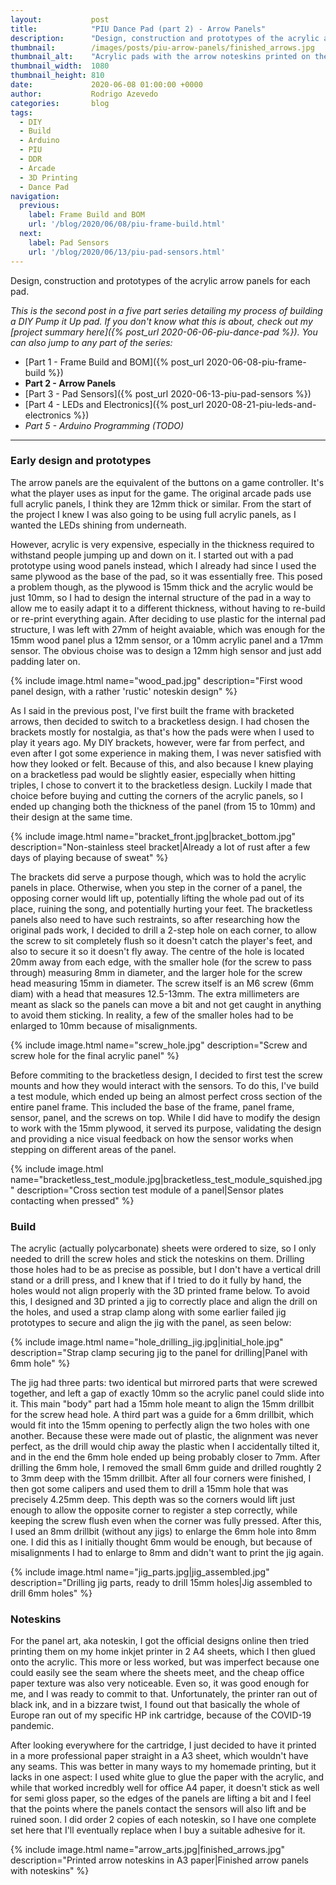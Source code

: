 ```yaml
---
layout:           post
title:            "PIU Dance Pad (part 2) - Arrow Panels"
description:      "Design, construction and prototypes of the acrylic arrow panels for each pad."
thumbnail:        /images/posts/piu-arrow-panels/finished_arrows.jpg
thumbnail_alt:    "Acrylic pads with the arrow noteskins printed on them"
thumbnail_width:  1080
thumbnail_height: 810
date:             2020-06-08 01:00:00 +0000
author:           Rodrigo Azevedo
categories:       blog
tags:
  - DIY
  - Build
  - Arduino
  - PIU
  - DDR
  - Arcade
  - 3D Printing
  - Dance Pad
navigation:
  previous:
    label: Frame Build and BOM
    url: '/blog/2020/06/08/piu-frame-build.html'
  next:
    label: Pad Sensors
    url: '/blog/2020/06/13/piu-pad-sensors.html'
---
```


<p class="d-none">
  Design, construction and prototypes of the acrylic arrow panels for each pad.
</p>

<!--more-->

<em>This is the second post in a five part series detailing my process of building a DIY Pump it Up pad. If you don't
know what this is about, check out my [project summary here]({% post_url 2020-06-06-piu-dance-pad %}).
You can also jump to any part of the series:</em>

* [Part 1 - Frame Build and BOM]({% post_url 2020-06-08-piu-frame-build %})
* **Part 2 - Arrow Panels**
* [Part 3 - Pad Sensors]({% post_url 2020-06-13-piu-pad-sensors %})
* [Part 4 - LEDs and Electronics]({% post_url 2020-08-21-piu-leds-and-electronics %})
* *Part 5 - Arduino Programming (TODO)*

---

### Early design and prototypes

The arrow panels are the equivalent of the buttons on a game controller. It's what the player uses as input for the
game. The original arcade pads use full acrylic panels, I think they are 12mm thick or similar. From the start of the
project I knew I was also going to be using full acrylic panels, as I wanted the LEDs shining from underneath.

However, acrylic is very expensive, especially in the thickness required to withstand people jumping up and down on it.
I started out with a pad prototype using wood panels instead, which I already had since I used the same plywood as the
base of the pad, so it was essentially free. This posed a problem though, as the plywood is 15mm thick and the acrylic
would be just 10mm, so I had to design the internal structure of the pad in a way to allow me to easily adapt it to a
different thickness, without having to re-build or re-print everything again. After deciding to use plastic for the
internal pad structure, I was left with 27mm of height avaiable, which was enough for the 15mm wood panel plus a 12mm
sensor, or a 10mm acrylic panel and a 17mm sensor. The obvious choise was to design a 12mm high sensor and just add
padding later on.

{% include
  image.html
  name="wood_pad.jpg"
  description="First wood panel design, with a rather 'rustic' noteskin design"
%}

As I said in the previous post, I've first built the frame with bracketed arrows, then decided to switch to a
bracketless design. I had chosen the brackets mostly for nostalgia, as that's how the pads were when I used to play it
years ago. My DIY brackets, however, were far from perfect, and even after I got some experience in making them, I was
never satisfied with how they looked or felt. Because of this, and also because I knew playing on a bracketless pad
would be slightly easier, especially when hitting triples, I chose to convert it to the bracketless design. Luckily I
made that choice before buying and cutting the corners of the acrylic panels, so I ended up changing both the thickness
of the panel (from 15 to 10mm) and their design at the same time.

{% include
  image.html
  name="bracket_front.jpg|bracket_bottom.jpg"
  description="Non-stainless steel bracket|Already a lot of rust after a few days of playing because of sweat"
%}

The brackets did serve a purpose though, which was to hold the acrylic panels in place. Otherwise, when you step in
the corner of a panel, the opposing corner would lift up, potentially lifting the whole pad out of its place, ruining
the song, and potentially hurting your feet. The bracketless panels also need to have such restraints, so after
researching how the original pads work, I decided to drill a 2-step hole on each corner, to allow the screw to sit
completely flush so it doesn't catch the player's feet, and also to secure it so it doesn't fly away. The centre of
the hole is located 20mm away from each edge, with the smaller hole (for the screw to pass through) measuring 8mm in
diameter, and the larger hole for the screw head measuring 15mm in diameter. The screw itself is an M6 screw (6mm diam)
with a head that measures 12.5-13mm. The extra millimeters are meant as slack so the panels can move a bit and not get
caught in anything to avoid them sticking. In reality, a few of the smaller holes had to be enlarged to 10mm because of
misalignments.

{% include
  image.html
  name="screw_hole.jpg"
  description="Screw and screw hole for the final acrylic panel"
%}

Before commiting to the bracketless design, I decided to first test the screw mounts and how they would interact with
the sensors. To do this, I've build a test module, which ended up being an almost perfect cross section of the entire
panel frame. This included the base of the frame, panel frame, sensor, panel, and the screws on top. While I did have
to modify the design to work with the 15mm plywood, it served its purpose, validating the design and providing a nice
visual feedback on how the sensor works when stepping on different areas of the panel.

{% include
  image.html
  name="bracketless_test_module.jpg|bracketless_test_module_squished.jpg"
  description="Cross section test module of a panel|Sensor plates contacting when pressed"
%}

### Build

The acrylic (actually polycarbonate) sheets were ordered to size, so I only needed to drill the screw holes and stick
the noteskins on them. Drilling those holes had to be as precise as possible, but I don't have a vertical drill stand
or a drill press, and I knew that if I tried to do it fully by hand, the holes would not align properly with the 3D
printed frame below. To avoid this, I designed and 3D printed a jig to correctly place and align the drill on the
holes, and used a strap clamp along with some earlier failed jig prototypes to secure and align the jig with the
panel, as seen below:

{% include
  image.html
  name="hole_drilling_jig.jpg|initial_hole.jpg"
  description="Strap clamp securing jig to the panel for drilling|Panel with 6mm hole"
%}

The jig had three parts: two identical but mirrored parts that were screwed together, and left a gap of exactly 10mm
so the acrylic panel could slide into it. This main "body" part had a 15mm hole meant to align the 15mm drillbit for
the screw head hole. A third part was a guide for a 6mm drillbit, which would fit into the 15mm opening to perfectly
align the two holes with one another. Because these were made out of plastic, the alignment was never perfect, as the
drill would chip away the plastic when I accidentally tilted it, and in the end the 6mm hole ended up being probably
closer to 7mm. After drilling the 6mm hole, I removed the small 6mm guide and drilled roughtly 2 to 3mm deep with the
15mm drillbit. After all four corners were finished, I then got some calipers and used them to drill a 15mm hole that
was precisely 4.25mm deep. This depth was so the corners would lift just enough to allow the opposite corner to
register a step correctly, while keeping the screw flush even when the corner was fully pressed. After this, I used an
8mm drillbit (without any jigs) to enlarge the 6mm hole into 8mm one. I did this as I initially thought 6mm would be
enough, but because of misalignments I had to enlarge to 8mm and didn't want to print the jig again.

{% include
  image.html
  name="jig_parts.jpg|jig_assembled.jpg"
  description="Drilling jig parts, ready to drill 15mm holes|Jig assembled to drill 6mm holes"
%}

### Noteskins

For the panel art, aka noteskin, I got the official designs online then tried printing them on my home inkjet printer
in 2 A4 sheets, which I then glued onto the acrylic. This more or less worked, but was imperfect because one could
easily see the seam where the sheets meet, and the cheap office paper texture was also very noticeable. Even so, it
was good enough for me, and I was ready to commit to that. Unfortunately, the printer ran out of black ink, and in a
bizzare twist, I found out that basically the whole of Europe ran out of my specific HP ink cartridge, because of the
COVID-19 pandemic.

After looking everywhere for the cartridge, I just decided to have it printed in a more professional
paper straight in a A3 sheet, which wouldn't have any seams. This was better in many ways to my homemade printing, but
it lacks in one aspect: I used white glue to glue the paper with the acrylic, and while that worked incredbly well for
office A4 paper, it doesn't stick as well for semi gloss paper, so the edges of the panels are lifting a bit and I feel
that the points where the panels contact the sensors will also lift and be ruined soon. I did order 2 copies of each
noteskin, so I have one complete set here that I'll eventually replace when I buy a suitable adhesive for it.

{% include
  image.html
  name="arrow_arts.jpg|finished_arrows.jpg"
  description="Printed arrow noteskins in A3 paper|Finished arrow panels with noteskins"
%}